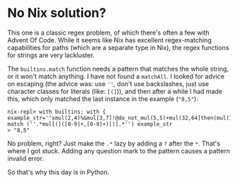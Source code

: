 # No Nix solution?

This one is a classic regex problem, of which there's often a few with Advent Of Code.
While it seems like Nix has excellent regex-matching capabilities for paths (which are a separate type in Nix), the regex functions for strings are very lackluster.

The `builtins.match` function needs a pattern that matches the whole string, or it won't match anything. I have not found a `matchAll`.
I looked for advice on escaping (the advice was: use `''`, don't use backslashes, just use character classes for literals (like: `[(]`)), and then after a while I had made this, which only matched the last instance in the example (`"8,5"`):

```
nix-repl> with builtins; with { example_str=''xmul(2,4)%&mul[3,7]!@do_not_mul(5,5)+mul(32,64]then(mul(11,8)mul(8,5))'';}; match (''.*mul[(]([0-9]+,[0-9]+)[)].*'') example_str
> "8,5"
```

No problem, right? Just make the `.*` lazy by adding a `?` after the `*`. That's where I got stuck. Adding any question mark to the pattern causes a pattern invalid error.

So that's why this day is in Python.
